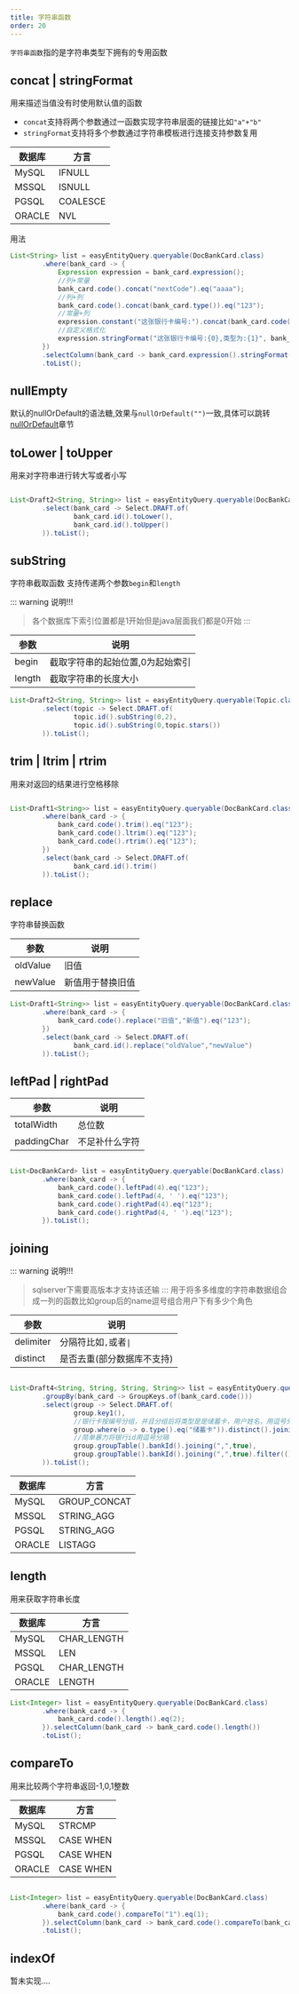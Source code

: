 ```yaml
---
title: 字符串函数
order: 20
---
```


`字符串函数`指的是字符串类型下拥有的专用函数

## concat | stringFormat
用来描述当值没有时使用默认值的函数

- `concat`支持将两个参数通过一函数实现字符串层面的链接比如`"a"+"b"`
- `stringFormat`支持将多个参数通过字符串模板进行连接支持参数复用

数据库  | 方言  
---  | --- 
MySQL  | IFNULL
MSSQL  | ISNULL
PGSQL  | COALESCE
ORACLE  | NVL


用法


```java
List<String> list = easyEntityQuery.queryable(DocBankCard.class)
        .where(bank_card -> {
            Expression expression = bank_card.expression();
            //列+常量
            bank_card.code().concat("nextCode").eq("aaaa");
            //列+列
            bank_card.code().concat(bank_card.type()).eq("123");
            //常量+列
            expression.constant("这张银行卡编号:").concat(bank_card.code()).eq("123");
            //自定义格式化
            expression.stringFormat("这张银行卡编号:{0},类型为:{1}", bank_card.code(), bank_card.type()).eq("这张银行卡编号:123,类型为:456");
        })
        .selectColumn(bank_card -> bank_card.expression().stringFormat("这张银行卡编号:{0},类型为:{1}", bank_card.code(), bank_card.type()))
        .toList();

```


## nullEmpty

默认的nullOrDefault的语法糖,效果与`nullOrDefault("")`一致,具体可以跳转[nullOrDefault](/easy-query-doc/func/general)章节


## toLower | toUpper
用来对字符串进行转大写或者小写
```java

List<Draft2<String, String>> list = easyEntityQuery.queryable(DocBankCard.class)
        .select(bank_card -> Select.DRAFT.of(
                bank_card.id().toLower(),
                bank_card.id().toUpper()
        )).toList();
```


## subString
字符串截取函数 支持传递两个参数`begin`和`length`

::: warning 说明!!!
> 各个数据库下索引位置都是1开始但是java层面我们都是0开始
:::

参数  | 说明  
---  | --- 
begin  | 截取字符串的起始位置,0为起始索引
length  | 截取字符串的长度大小

```java
List<Draft2<String, String>> list = easyEntityQuery.queryable(Topic.class)
        .select(topic -> Select.DRAFT.of(
                topic.id().subString(0,2),
                topic.id().subString(0,topic.stars())
        )).toList();
```


## trim | ltrim | rtrim
用来对返回的结果进行空格移除

```java

List<Draft1<String>> list = easyEntityQuery.queryable(DocBankCard.class)
        .where(bank_card -> {
            bank_card.code().trim().eq("123");
            bank_card.code().ltrim().eq("123");
            bank_card.code().rtrim().eq("123");
        })
        .select(bank_card -> Select.DRAFT.of(
                bank_card.id().trim()
        )).toList();
```


## replace
字符串替换函数


参数  | 说明  
---  | --- 
oldValue  | 旧值
newValue  | 新值用于替换旧值

```java
List<Draft1<String>> list = easyEntityQuery.queryable(DocBankCard.class)
        .where(bank_card -> {
            bank_card.code().replace("旧值","新值").eq("123");
        })
        .select(bank_card -> Select.DRAFT.of(
                bank_card.id().replace("oldValue","newValue")
        )).toList();
```


## leftPad | rightPad


参数  | 说明  
---  | --- 
totalWidth  | 总位数
paddingChar  | 不足补什么字符

```java

List<DocBankCard> list = easyEntityQuery.queryable(DocBankCard.class)
        .where(bank_card -> {
            bank_card.code().leftPad(4).eq("123");
            bank_card.code().leftPad(4, ' ').eq("123");
            bank_card.code().rightPad(4).eq("123");
            bank_card.code().rightPad(4, ' ').eq("123");
        }).toList();
```

## joining

::: warning 说明!!!
> sqlserver下需要高版本才支持该还输
:::
用于将多多维度的字符串数据组合成一列的函数比如group后的name逗号组合用户下有多少个角色

参数  | 说明  
---  | --- 
delimiter  | 分隔符比如`,`或者`\|`
distinct  | 是否去重(部分数据库不支持)

```java

List<Draft4<String, String, String, String>> list = easyEntityQuery.queryable(DocBankCard.class)
        .groupBy(bank_card -> GroupKeys.of(bank_card.code()))
        .select(group -> Select.DRAFT.of(
                group.key1(),
                //银行卡按编号分组，并且分组后将类型是是储蓄卡，用户姓名，用逗号分隔
                group.where(o -> o.type().eq("储蓄卡")).distinct().joining(x -> x.user().name(), ","),
                //简单暴力将银行id用逗号分隔
                group.groupTable().bankId().joining(",",true),
                group.groupTable().bankId().joining(",",true).filter(() -> group.groupTable().type().eq("储蓄卡"))
        )).toList();
```

数据库  | 方言  
---  | --- 
MySQL  | GROUP_CONCAT
MSSQL  | STRING_AGG
PGSQL  | STRING_AGG
ORACLE  | LISTAGG




## length
用来获取字符串长度

数据库  | 方言  
---  | --- 
MySQL  | CHAR_LENGTH
MSSQL  | LEN
PGSQL  | CHAR_LENGTH
ORACLE  | LENGTH


```java
List<Integer> list = easyEntityQuery.queryable(DocBankCard.class)
        .where(bank_card -> {
            bank_card.code().length().eq(2);
        }).selectColumn(bank_card -> bank_card.code().length())
        .toList();
```

## compareTo
用来比较两个字符串返回-1,0,1整数


数据库  | 方言  
---  | --- 
MySQL  | STRCMP
MSSQL  | CASE WHEN
PGSQL  | CASE WHEN
ORACLE  | CASE WHEN


```java

List<Integer> list = easyEntityQuery.queryable(DocBankCard.class)
        .where(bank_card -> {
            bank_card.code().compareTo("1").eq(1);
        }).selectColumn(bank_card -> bank_card.code().compareTo(bank_card.type()))
        .toList();
```

## indexOf
暂未实现....